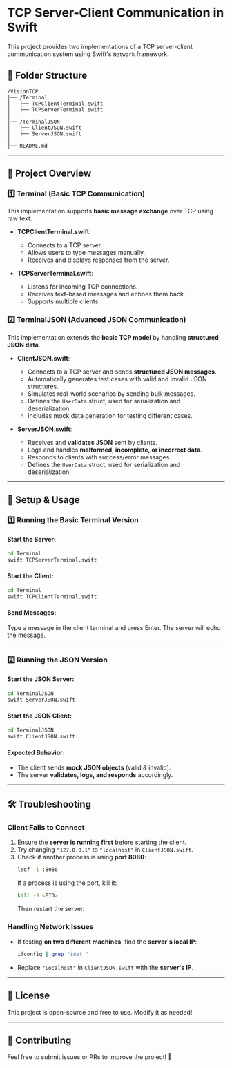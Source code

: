 # TCP Server-Client Communication in Swift

This project provides two implementations of a TCP server-client communication system using Swift's `Network` framework.

## 📂 Folder Structure

```
/VisionTCP
│── /Terminal
│   ├── TCPClientTerminal.swift
│   ├── TCPServerTerminal.swift
│
│── /TerminalJSON
│   ├── ClientJSON.swift
│   ├── ServerJSON.swift
│
│── README.md
```

---

## 📌 Project Overview

### **1️⃣ Terminal (Basic TCP Communication)**
This implementation supports **basic message exchange** over TCP using raw text.

- **TCPClientTerminal.swift**:  
  - Connects to a TCP server.
  - Allows users to type messages manually.
  - Receives and displays responses from the server.
  
- **TCPServerTerminal.swift**:  
  - Listens for incoming TCP connections.
  - Receives text-based messages and echoes them back.
  - Supports multiple clients.

### **2️⃣ TerminalJSON (Advanced JSON Communication)**
This implementation extends the **basic TCP model** by handling **structured JSON data**.

- **ClientJSON.swift**:
  - Connects to a TCP server and sends **structured JSON messages**.
  - Automatically generates test cases with valid and invalid JSON structures.
  - Simulates real-world scenarios by sending bulk messages.
  - Defines the `UserData` struct, used for serialization and deserialization.
  - Includes mock data generation for testing different cases.

- **ServerJSON.swift**:
  - Receives and **validates JSON** sent by clients.
  - Logs and handles **malformed, incomplete, or incorrect data**.
  - Responds to clients with success/error messages.
  - Defines the `UserData` struct, used for serialization and deserialization.

---

## 🚀 Setup & Usage

### **1️⃣ Running the Basic Terminal Version**

#### **Start the Server:**
```sh
cd Terminal
swift TCPServerTerminal.swift
```

#### **Start the Client:**
```sh
cd Terminal
swift TCPClientTerminal.swift
```

#### **Send Messages:**  
Type a message in the client terminal and press Enter. The server will echo the message.

---

### **2️⃣ Running the JSON Version**

#### **Start the JSON Server:**
```sh
cd TerminalJSON
swift ServerJSON.swift
```

#### **Start the JSON Client:**
```sh
cd TerminalJSON
swift ClientJSON.swift
```

#### **Expected Behavior:**
- The client sends **mock JSON objects** (valid & invalid).
- The server **validates, logs, and responds** accordingly.

---

## 🛠️ Troubleshooting

### **Client Fails to Connect**
1. Ensure the **server is running first** before starting the client.
2. Try changing `"127.0.0.1"` to `"localhost"` in `ClientJSON.swift`.
3. Check if another process is using **port 8080**:
   ```sh
   lsof -i :8080
   ```
   If a process is using the port, kill it:
   ```sh
   kill -9 <PID>
   ```
   Then restart the server.

### **Handling Network Issues**
- If testing **on two different machines**, find the **server's local IP**:
  ```sh
  ifconfig | grep "inet "
  ```
- Replace `"localhost"` in `ClientJSON.swift` with the **server's IP**.

---

## 📄 License
This project is open-source and free to use. Modify it as needed!

---

## 🤝 Contributing
Feel free to submit issues or PRs to improve the project! 🚀
